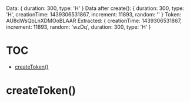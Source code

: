 
###
Data: { duration: 300, type: 'H' }
Data after create(): { duration: 300,
  type: 'H',
  creationTime: 1439306531867,
  increment: 11893,
  random: '' }
Token: AU8dWsQbLnXDMOoBLAAR
Extracted: { creationTime: 1439306531867,
  increment: 11893,
  random: 'wzDq',
  duration: 300,
  type: 'H' }
# TOC
   - [createToken()](#createtoken)
<a name=""></a>
 
<a name="createtoken"></a>
# createToken()
